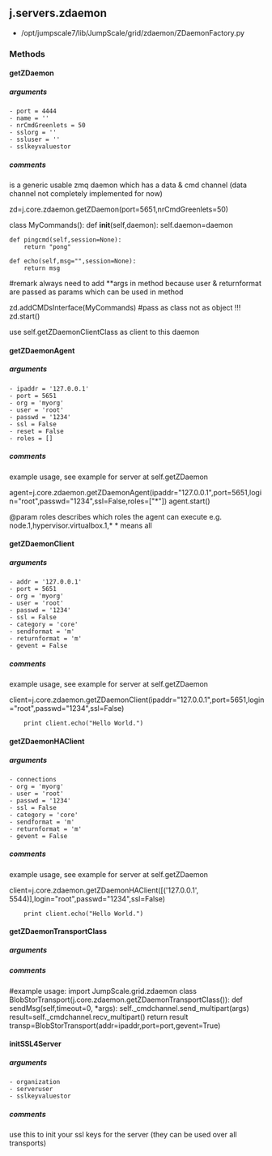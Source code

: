 ## j.servers.zdaemon

- /opt/jumpscale7/lib/JumpScale/grid/zdaemon/ZDaemonFactory.py

### Methods

#### getZDaemon 
##### arguments

    - port = 4444
    - name = ''
    - nrCmdGreenlets = 50
    - sslorg = ''
    - ssluser = ''
    - sslkeyvaluestor

##### comments

is a generic usable zmq daemon which has a data & cmd channel (data channel not completely implemented for now)

zd=j.core.zdaemon.getZDaemon(port=5651,nrCmdGreenlets=50)

class MyCommands():
    def __init__(self,daemon):
        self.daemon=daemon

    def pingcmd(self,session=None):
        return "pong"

    def echo(self,msg="",session=None):
        return msg

#remark always need to add **args in method because user & returnformat are passed as params which can 
  be used in method

zd.addCMDsInterface(MyCommands)  #pass as class not as object !!!
zd.start()

use self.getZDaemonClientClass as client to this daemon

#### getZDaemonAgent 
##### arguments

    - ipaddr = '127.0.0.1'
    - port = 5651
    - org = 'myorg'
    - user = 'root'
    - passwd = '1234'
    - ssl = False
    - reset = False
    - roles = []

##### comments

example usage, see example for server at self.getZDaemon

agent=j.core.zdaemon.getZDaemonAgent(ipaddr="127.0.0.1",port=5651,login="root",passwd="1234",ssl=False,roles=["*"])
agent.start()

@param roles describes which roles the agent can execute e.g. node.1,hypervisor.virtualbox.1,*
    * means all

#### getZDaemonClient 
##### arguments

    - addr = '127.0.0.1'
    - port = 5651
    - org = 'myorg'
    - user = 'root'
    - passwd = '1234'
    - ssl = False
    - category = 'core'
    - sendformat = 'm'
    - returnformat = 'm'
    - gevent = False

##### comments

example usage, see example for server at self.getZDaemon

client=j.core.zdaemon.getZDaemonClient(ipaddr="127.0.0.1",port=5651,login="root",passwd="1234",ssl=False)

        print client.echo("Hello World.")

#### getZDaemonHAClient 
##### arguments

    - connections
    - org = 'myorg'
    - user = 'root'
    - passwd = '1234'
    - ssl = False
    - category = 'core'
    - sendformat = 'm'
    - returnformat = 'm'
    - gevent = False

##### comments

example usage, see example for server at self.getZDaemon

client=j.core.zdaemon.getZDaemonHAClient([('127.0.0.1', 5544)],login="root",passwd="1234",ssl=False)

        print client.echo("Hello World.")

#### getZDaemonTransportClass 
##### arguments

##### comments

#example usage:
import JumpScale.grid.zdaemon
class BlobStorTransport(j.core.zdaemon.getZDaemonTransportClass()):
    def sendMsg(self,timeout=0, *args):
        self._cmdchannel.send_multipart(args)
        result=self._cmdchannel.recv_multipart()
        return result
transp=BlobStorTransport(addr=ipaddr,port=port,gevent=True)

#### initSSL4Server 
##### arguments

    - organization
    - serveruser
    - sslkeyvaluestor

##### comments

use this to init your ssl keys for the server (they can be used over all transports)

